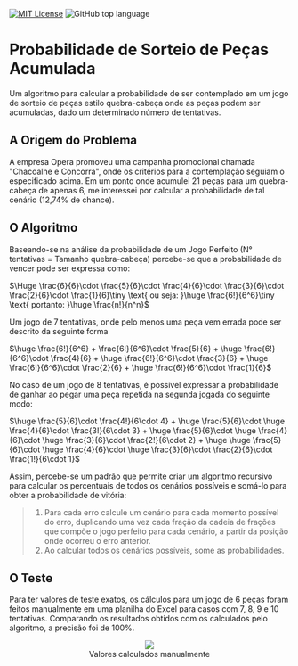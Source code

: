 [![MIT License](https://img.shields.io/badge/License-MIT-green.svg)](https://choosealicense.com/licenses/mit/) ![GitHub top language](https://img.shields.io/github/languages/top/deyvidfernandes/puzzle-draw-probability)

# Probabilidade de Sorteio de Peças Acumulada

Um algoritmo para calcular a probabilidade de ser contemplado em um jogo de sorteio de peças estilo quebra-cabeça onde as peças podem ser acumuladas, dado um determinado número de tentativas. 

## A Origem do Problema

A empresa Opera promoveu uma campanha promocional chamada "Chacoalhe e Concorra", onde os critérios para a contemplação seguiam o especificado acima. Em um ponto onde acumulei 21 peças para um quebra-cabeça de apenas 6, me interessei por calcular a probabilidade de tal cenário (12,74% de chance).

## O Algoritmo

Baseando-se na análise da probabilidade de um Jogo Perfeito (N° tentativas = Tamanho quebra-cabeça) percebe-se que a probabilidade de vencer pode ser expressa como: 

$\Huge \frac{6}{6}\cdot \frac{5}{6}\cdot \frac{4}{6}\cdot \frac{3}{6}\cdot \frac{2}{6}\cdot \frac{1}{6}\tiny \text{ ou seja: }\huge \frac{6!}{6^6}\tiny \text{ portanto: }\huge \frac{n!}{n^n}\$

Um jogo de 7 tentativas, onde pelo menos uma peça vem errada pode ser descrito da seguinte forma

$\huge \frac{6!}{6^6} + \frac{6!}{6^6}\cdot \frac{5}{6} + \huge \frac{6!}{6^6}\cdot \frac{4}{6} + \huge \frac{6!}{6^6}\cdot \frac{3}{6} + \huge \frac{6!}{6^6}\cdot \frac{2}{6} + \huge \frac{6!}{6^6}\cdot \frac{1}{6}\$

No caso de um jogo de 8 tentativas, é possível expressar a probabilidade de ganhar ao pegar uma peça repetida na segunda jogada do seguinte modo:


$\huge \frac{5}{6}\cdot \frac{4!}{6\cdot 4} + \huge \frac{5}{6}\cdot \huge \frac{4}{6}\cdot \frac{3!}{6\cdot 3} + \huge \frac{5}{6}\cdot \huge \frac{4}{6}\cdot \huge \frac{3}{6}\cdot \frac{2!}{6\cdot 2} + \huge \huge \frac{5}{6}\cdot \huge \frac{4}{6}\cdot \huge \frac{3}{6}\cdot \frac{2}{6}\cdot \frac{1!}{6\cdot 1}\$

Assim, percebe-se um padrão que permite criar um algoritmo recursivo para calcular os percentuais de todos os cenários possíveis e somá-lo para obter a probabilidade de vitória:

> 1. Para cada erro calcule um cenário para cada momento possível do erro, duplicando uma vez cada fração da cadeia de frações que compõe o jogo perfeito para cada cenário, a partir da posição onde ocorreu o erro anterior.
> 2. Ao calcular todos os cenários possíveis, some as probabilidades.
 
## O Teste

Para ter valores de teste exatos, os cálculos para um jogo de 6 peças foram feitos manualmente em uma planilha do Excel para casos com 7, 8, 9 e 10 tentativas. Comparando os resultados obtidos com os calculados pelo algoritmo, a precisão foi de 100%.

<p align="center"> <img src="https://i.ibb.co/tTN89JfB/preview.png" /></br> Valores calculados manualmente </p> 
